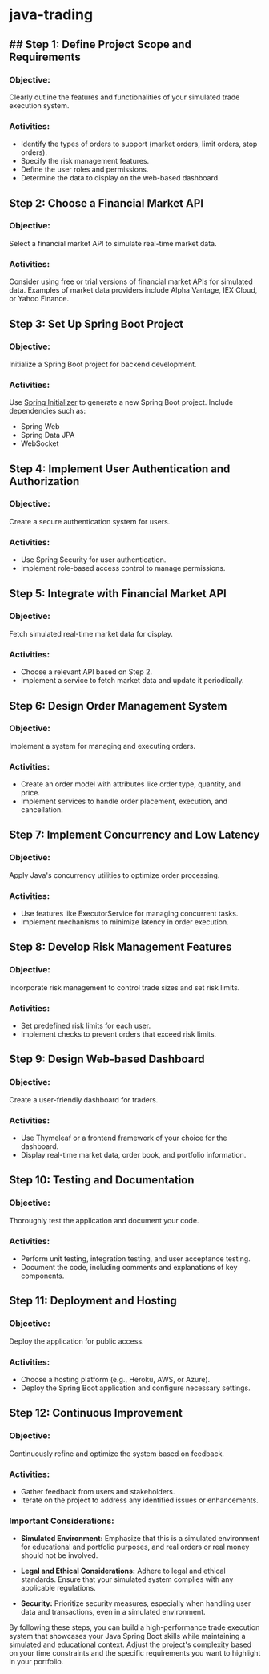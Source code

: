 # java-trading

## ## Step 1: Define Project Scope and Requirements

### Objective:

Clearly outline the features and functionalities of your simulated trade execution system.

### Activities:

- Identify the types of orders to support (market orders, limit orders, stop orders).
- Specify the risk management features.
- Define the user roles and permissions.
- Determine the data to display on the web-based dashboard.

## Step 2: Choose a Financial Market API

### Objective:

Select a financial market API to simulate real-time market data.

### Activities:

Consider using free or trial versions of financial market APIs for simulated data.
Examples of market data providers include Alpha Vantage, IEX Cloud, or Yahoo Finance.

## Step 3: Set Up Spring Boot Project

### Objective:

Initialize a Spring Boot project for backend development.

### Activities:

Use [Spring Initializer](https://start.spring.io/) to generate a new Spring Boot project.
Include dependencies such as:

- Spring Web
- Spring Data JPA
- WebSocket

## Step 4: Implement User Authentication and Authorization

### Objective:

Create a secure authentication system for users.

### Activities:

- Use Spring Security for user authentication.
- Implement role-based access control to manage permissions.

## Step 5: Integrate with Financial Market API

### Objective:

Fetch simulated real-time market data for display.

### Activities:

- Choose a relevant API based on Step 2.
- Implement a service to fetch market data and update it periodically.

## Step 6: Design Order Management System

### Objective:

Implement a system for managing and executing orders.

### Activities:

- Create an order model with attributes like order type, quantity, and price.
- Implement services to handle order placement, execution, and cancellation.

## Step 7: Implement Concurrency and Low Latency

### Objective:

Apply Java's concurrency utilities to optimize order processing.

### Activities:

- Use features like ExecutorService for managing concurrent tasks.
- Implement mechanisms to minimize latency in order execution.

## Step 8: Develop Risk Management Features

### Objective:

Incorporate risk management to control trade sizes and set risk limits.

### Activities:

- Set predefined risk limits for each user.
- Implement checks to prevent orders that exceed risk limits.

## Step 9: Design Web-based Dashboard

### Objective:

Create a user-friendly dashboard for traders.

### Activities:

- Use Thymeleaf or a frontend framework of your choice for the dashboard.
- Display real-time market data, order book, and portfolio information.

## Step 10: Testing and Documentation

### Objective:

Thoroughly test the application and document your code.

### Activities:

- Perform unit testing, integration testing, and user acceptance testing.
- Document the code, including comments and explanations of key components.

## Step 11: Deployment and Hosting

### Objective:

Deploy the application for public access.

### Activities:

- Choose a hosting platform (e.g., Heroku, AWS, or Azure).
- Deploy the Spring Boot application and configure necessary settings.

## Step 12: Continuous Improvement

### Objective:

Continuously refine and optimize the system based on feedback.

### Activities:

- Gather feedback from users and stakeholders.
- Iterate on the project to address any identified issues or enhancements.

### Important Considerations:

- <b>Simulated Environment:</b> Emphasize that this is a simulated environment for educational and portfolio purposes, and real orders or real money should not be involved.

- <b>Legal and Ethical Considerations:</b> Adhere to legal and ethical standards. Ensure that your simulated system complies with any applicable regulations.

- <b>Security:</b> Prioritize security measures, especially when handling user data and transactions, even in a simulated environment.

By following these steps, you can build a high-performance trade execution system that showcases your Java Spring Boot skills while maintaining a simulated and educational context. Adjust the project's complexity based on your time constraints and the specific requirements you want to highlight in your portfolio.
